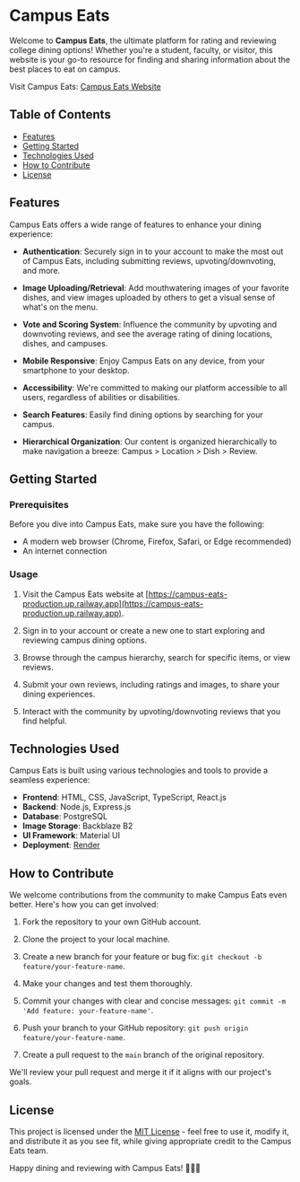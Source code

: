 # Campus Eats

Welcome to **Campus Eats**, the ultimate platform for rating and reviewing college dining options! Whether you're a student, faculty, or visitor, this website is your go-to resource for finding and sharing information about the best places to eat on campus.

Visit Campus Eats: [Campus Eats Website](https://campus-eats.onrender.com/)

## Table of Contents

- [Features](#features)
- [Getting Started](#getting-started)
- [Technologies Used](#technologies-used)
- [How to Contribute](#how-to-contribute)
- [License](#license)

## Features

Campus Eats offers a wide range of features to enhance your dining experience:

- **Authentication**: Securely sign in to your account to make the most out of Campus Eats, including submitting reviews, upvoting/downvoting, and more.

- **Image Uploading/Retrieval**: Add mouthwatering images of your favorite dishes, and view images uploaded by others to get a visual sense of what's on the menu.

- **Vote and Scoring System**: Influence the community by upvoting and downvoting reviews, and see the average rating of dining locations, dishes, and campuses.

- **Mobile Responsive**: Enjoy Campus Eats on any device, from your smartphone to your desktop.

- **Accessibility**: We're committed to making our platform accessible to all users, regardless of abilities or disabilities.

- **Search Features**: Easily find dining options by searching for your campus.

- **Hierarchical Organization**: Our content is organized hierarchically to make navigation a breeze: Campus > Location > Dish > Review.

## Getting Started

### Prerequisites

Before you dive into Campus Eats, make sure you have the following:

- A modern web browser (Chrome, Firefox, Safari, or Edge recommended)
- An internet connection

### Usage

1. Visit the Campus Eats website at [https://campus-eats-production.up.railway.app](https://campus-eats-production.up.railway.app).

2. Sign in to your account or create a new one to start exploring and reviewing campus dining options.

3. Browse through the campus hierarchy, search for specific items, or view reviews.

4. Submit your own reviews, including ratings and images, to share your dining experiences.

5. Interact with the community by upvoting/downvoting reviews that you find helpful.

## Technologies Used

Campus Eats is built using various technologies and tools to provide a seamless experience:

- **Frontend**: HTML, CSS, JavaScript, TypeScript, React.js
- **Backend**: Node.js, Express.js
- **Database**: PostgreSQL
- **Image Storage**: Backblaze B2
- **UI Framework**: Material UI
- **Deployment**: [Render](https://render.com/)

## How to Contribute

We welcome contributions from the community to make Campus Eats even better. Here's how you can get involved:

1. Fork the repository to your own GitHub account.

2. Clone the project to your local machine.

3. Create a new branch for your feature or bug fix: `git checkout -b feature/your-feature-name`.

4. Make your changes and test them thoroughly.

5. Commit your changes with clear and concise messages: `git commit -m 'Add feature: your-feature-name'`.

6. Push your branch to your GitHub repository: `git push origin feature/your-feature-name`.

7. Create a pull request to the `main` branch of the original repository.

We'll review your pull request and merge it if it aligns with our project's goals.

## License

This project is licensed under the [MIT License](LICENSE) - feel free to use it, modify it, and distribute it as you see fit, while giving appropriate credit to the Campus Eats team.

Happy dining and reviewing with Campus Eats! 🍔🍕🍱
